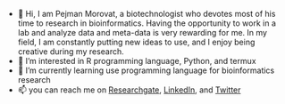 - 👋 Hi, I am Pejman Morovat, a biotechnologist who devotes most of his time to research in bioinformatics. Having the opportunity to work in a lab and analyze data and meta-data is very rewarding for me. In my field, I am constantly putting new ideas to use, and I enjoy being creative during my research.
- 👀 I’m interested in R programming language, Python, and termux 
- 🌱 I’m currently learning use programming language for bioinformatics research 
- 📫 you can reach me on [Researchgate](https://www.researchgate.net/profile/Pejman-Morovat), [LinkedIn](https://www.linkedin.com/in/pejman-morovat), and [Twitter](https://twitter.com/pejman_morovat)

<!---
pejmanmorovat/pejmanmorovat is a ✨ special ✨ repository because its `README.md` (this file) appears on your GitHub profile.
You can click the Preview link to take a look at your changes.
--->
